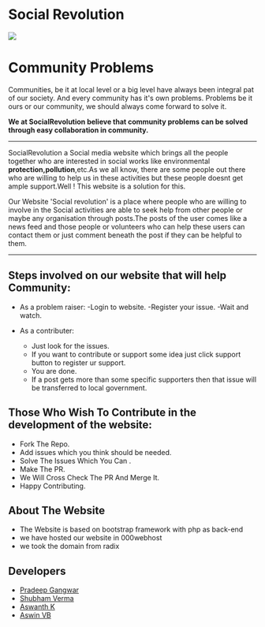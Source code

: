 # Social Revolution

![](http://www.gmnsight.org/wp-content/uploads/2015/04/collaboration-hands-720x320.png)


# Community Problems

Communities, be it at local level or a big level have always been integral pat of our society. And every community has it's own problems. Problems be it ours or our community, we should always come forward to solve it. 

**We at SocialRevolution believe that community problems can be solved through easy collaboration in community.**

___


SocialRevolution a Social media website which brings all the people together who are interested in social works like environmental **protection,pollution**,etc.As we all know, there are some people out there who are willing to help us in these activities but these people doesnt get ample support.Well ! This website is a solution for this.

Our Website 'Social revolution' is a place where people who are willing to involve in the Social activities are able to seek help from other people or maybe any organisation through posts.The posts of the user comes like a news feed and those people or volunteers who can help these users can contact them or just comment beneath the post if they can be helpful to them.

___

## Steps involved on our website that will help Community:

* As a problem raiser:
	-Login to website.
	-Register your issue.
	-Wait and watch.

* As a contributer:
	- Just look for the issues.
	- If you want to contribute or support some idea just click support button to register ur support.
	- You are done.
	- If a post gets more than some specific supporters then that issue will be transferred to local government.


## Those Who Wish To Contribute in the development of the website:

* Fork The Repo.
* Add issues which you think should be needed.
* Solve The Issues Which You Can .
* Make The PR.
* We Will Cross Check The PR And Merge It.
* Happy Contributing.

## About The Website
- The Website is based on bootstrap framework with php as back-end
- we have hosted our website in 000webhost
- we took the domain from radix

## Developers
- [Pradeep Gangwar](https://github.com/Pradeepgangwar) 
- [Shubham Verma](https://github.com/shubhamverma1997)
- [Aswanth K](https://github.com/aswanthkoleri)
- [Aswin VB](https://github.com/aswinzz)
